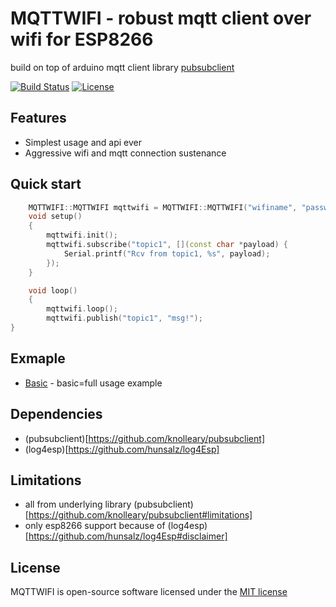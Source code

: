 # MQTTWIFI - robust mqtt client over wifi for ESP8266
build on top of arduino mqtt client library [pubsubclient](http://pubsubclient.knolleary.net/)

[![Build Status](https://travis-ci.org/limitium/MQTTWIFI.svg?branch=master)](https://travis-ci.org/limitium/MQTTWIFI)
[![License](https://img.shields.io/badge/license-MIT%20License-blue.svg)](http://doge.mit-license.org)

## Features
- Simplest usage and api ever
- Aggressive wifi and mqtt connection sustenance

## Quick start

```c++
    MQTTWIFI::MQTTWIFI mqttwifi = MQTTWIFI::MQTTWIFI("wifiname", "password", "broker.mqttdashboard.com", 1883);
    void setup()
    {
        mqttwifi.init();
        mqttwifi.subscribe("topic1", [](const char *payload) {
            Serial.printf("Rcv from topic1, %s", payload);
        });
    }

    void loop()
    {
        mqttwifi.loop();
        mqttwifi.publish("topic1", "msg!");
}
```
## Exmaple
- [Basic](https://github.com/limitium/mqttwifi/tree/master/examples/basic) - basic=full usage example

## Dependencies
* (pubsubclient)[https://github.com/knolleary/pubsubclient]
* (log4esp)[https://github.com/hunsalz/log4Esp]

## Limitations
* all from underlying library (pubsubclient)[https://github.com/knolleary/pubsubclient#limitations]
* only esp8266 support because of (log4esp)[https://github.com/hunsalz/log4Esp#disclaimer]

## License
MQTTWIFI is open-source software licensed under the [MIT license](http://opensource.org/licenses/MIT)
